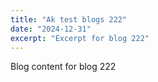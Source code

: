 ```yaml
---
title: "Ak test blogs 222"
date: "2024-12-31"
excerpt: "Excerpt for blog 222"
---
```


Blog content for blog 222